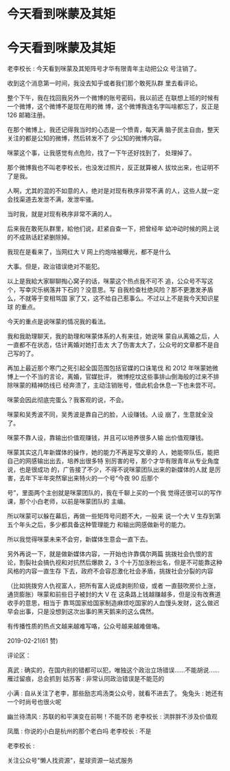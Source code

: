 # 今天看到咪蒙及其矩

# 今天看到咪蒙及其矩

老李校长 : 今天看到咪蒙及其矩阵号才华有限青年主动把公众 号注销了。

收到这个消息第一时间，我没去知乎或者我们那个敢死队群 里去看评论。

整个下午，我在找回我另外一个微博的账号密码，我以前还 在联想上班的时候有一个微博，这个微博不是现在用的微 博，这个微博我连名字叫啥都忘了，反正是 126 邮箱注册。

在那个微博上，我还记得我当时的心态是一个愤青，每天满 脑子民主自由，整天关注的都是公知的微博，然后转发不了 少公知的微博内容。

咪蒙这个事，让我感觉有点危险，找了一下午还好找到了， 处理掉了。

那个微博我也不叫老李校长，也没发过照片，反正就算被人 拔坟出来，也证明不了是我。

人啊，尤其的混的不如意的人，绝对是对现有秩序非常不满 的人，这些人就一定会找渠道去发泄不满，发泄牢骚。

当时我，就是对现有秩序非常不满的人。

后来我在敢死队群里，給他们说，赶紧自查一下，把曾经年 幼冲动时候的网上说的不成熟话赶紧删除掉。

我现在是看来了，当网红大 V 网上约炮啥被曝光，都不是什么

大事。但是，政治错误绝对不能犯。

以上是我給大家聊聊掏心窝子的话，咪蒙这个热点我不可不 追，公众号不写这个，写幸灾乐祸落井下石的？没意思。写 自我检查杜绝风险？那不更激发矛盾么，不就等于变相骂国 家了又，这不给自己惹事么。不过以上不是我今天知识星球 的重点。

今天的重点是说咪蒙的情况我的看法。

我和我助理聊天，我的助理和咪蒙体系的人有来往，她说咪 蒙自从离婚之后，人一直都不在状态，估计离婚对她打击太 大了伤害太大了，公众号的文章都不是自己写的了。

再加上最近那个寒门之死引起全国范围包括官媒的口诛笔伐 和 2012 年咪蒙她微博上一个不当的言论，离婚，官媒批评， 微博挖坟这些事排山倒海般的过来不排除咪蒙的精神防线已 经奔溃了，主动注销账号，借此机会休息一下也未尝不可。

咪蒙会因此彻底完蛋么？我客观的说，不会。

咪蒙和吴秀波不同，吴秀波是靠自己的脸，人设赚钱。人设 崩了，生意就全没了。

咪蒙不靠人设，靠输出价值观赚钱，并且可以培养很多人输 出价值观赚钱。

咪蒙其实这几年新媒体的操作，她的能力不再是写文章的 人，她能带队伍，能把自己的网感输出出去，培养出很多特 别厉害的号，那个才华有限青年从专业角度说，也是很成功 的，广告接了不少，不得不说咪蒙团队出来的新媒体的人就 是厉害，去年下半年突然窜出来特火的一个号“今夜 90 后那个

号”，里面两个主创就是咪蒙团队的，我在千聊上买的一个我 觉得还很可以的写作课，那个小白老师，以前是咪蒙团队的 主编。

所以咪蒙可以躲在幕后，再做一些矩阵号问题不大，一般来 说一个大 V 生存到第五个年头之后，多少都具备这种管理能力 和输出网感做新号的能力。

所以我觉得咪蒙未来不会穷，新媒体生意会一直下去。

另外再说一下，就是做新媒体内容，一开始也许靠偶尔两篇 挑拨社会仇恨的言论，割裂社会搞仇视和对抗然后爆款 2，3 个十万加涨粉出名，但是不可能靠这种风格的内容一直生存 下去，政府不会容忍激化社会矛盾，挑拨社会分裂的内容

（比如挑拨穷人仇视富人，把所有富人说成剥削阶级，或者 一直鼓吹房价上涨，通货膨胀）咪蒙和前些日子被封的大 V 在 这条路上钱越赚越多，但是没有改赛道收手的意思，相当于 靠骂国家给国家制造麻烦吃国家的人血馒头发财，这么做迟 早会出事，只是没想到这次出事的黑天鹅来的这么偶然。

有传播性质的热点文越来越难写咯，公众号越来越难做咯。

2019-02-21(61 赞)

评论区：

真武 : 确实的，在国内别的错都可以犯，唯独这个政治立场错误……不能胡说……雁过留痕，总会抓到 姑苏客 : 非常认同政治错误是不能范的

小满 : 自从关注了老李，那些励志鸡汤类公众号，就看不进去了。 兔兔头 : 她还有一个时尚号也很火呢

幽兰待清风 : 苏联的和平演变在前啊！不能不防 老李校长 : 洪胖胖不涉及价值观

凤凰 : 你说的小白是杭州的那个老白吗 老李校长 : 不是

老李校长 :

关注公众号"懒人找资源"，星球资源一站式服务